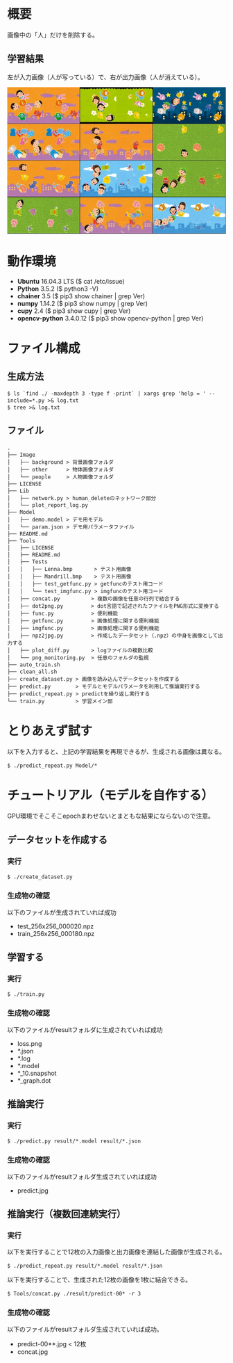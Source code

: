# 概要

画像中の「人」だけを削除する。

## 学習結果

左が入力画像（人が写っている）で、右が出力画像（人が消えている）。

<img src="https://github.com/ka10ryu1/human_delete/blob/img/concat.jpg" width="640px">

# 動作環境

- **Ubuntu** 16.04.3 LTS ($ cat /etc/issue)
- **Python** 3.5.2 ($ python3 -V)
- **chainer** 3.5 ($ pip3 show chainer | grep Ver)
- **numpy** 1.14.2 ($ pip3 show numpy | grep Ver)
- **cupy** 2.4 ($ pip3 show cupy | grep Ver)
- **opencv-python** 3.4.0.12 ($ pip3 show opencv-python | grep Ver)

# ファイル構成

## 生成方法

```console
$ ls `find ./ -maxdepth 3 -type f -print` | xargs grep 'help = ' --include=*.py >& log.txt
$ tree >& log.txt
```

## ファイル

```console
.
├── Image
│   ├── background > 背景画像フォルダ
│   ├── other      > 物体画像フォルダ
│   └── people     > 人物画像フォルダ
├── LICENSE
├── Lib
│   ├── network.py > human_deleteのネットワーク部分
│   └── plot_report_log.py
├── Model
│   ├── demo.model > デモ用モデル
│   └── param.json > デモ用パラメータファイル
├── README.md
├── Tools
│   ├── LICENSE
│   ├── README.md
│   ├── Tests
│   │   ├── Lenna.bmp       > テスト用画像
│   │   ├── Mandrill.bmp    > テスト用画像
│   │   ├── test_getfunc.py > getfuncのテスト用コード
│   │   └── test_imgfunc.py > imgfuncのテスト用コード
│   ├── concat.py          > 複数の画像を任意の行列で結合する
│   ├── dot2png.py         > dot言語で記述されたファイルをPNG形式に変換する
│   ├── func.py            > 便利機能
│   ├── getfunc.py         > 画像処理に関する便利機能
│   ├── imgfunc.py         > 画像処理に関する便利機能
│   ├── npz2jpg.py         > 作成したデータセット（.npz）の中身を画像として出力する
│   ├── plot_diff.py       > logファイルの複数比較
│   └── png_monitoring.py  > 任意のフォルダの監視
├── auto_train.sh
├── clean_all.sh
├── create_dataset.py > 画像を読み込んでデータセットを作成する
├── predict.py        > モデルとモデルパラメータを利用して推論実行する
├── predict_repeat.py > predictを繰り返し実行する
└── train.py          > 学習メイン部
```

# とりあえず試す

以下を入力すると、上記の学習結果を再現できるが、生成される画像は異なる。

```console
$ ./predict_repeat.py Model/*
```

# チュートリアル（モデルを自作する）

GPU環境でそこそこepochまわせないとまともな結果にならないので注意。

## データセットを作成する

### 実行

```console
$ ./create_dataset.py
```

### 生成物の確認

以下のファイルが生成されていれば成功

- test_256x256_000020.npz
- train_256x256_000180.npz

## 学習する

### 実行

```console
$ ./train.py
```

### 生成物の確認

以下のファイルがresultフォルダに生成されていれば成功

- loss.png
- *.json
- *.log
- *.model
- *_10.snapshot
- *_graph.dot

## 推論実行

### 実行

```console
$ ./predict.py result/*.model result/*.json
```

### 生成物の確認

以下のファイルがresultフォルダ生成されていれば成功

- predict.jpg

## 推論実行（複数回連続実行）

### 実行

以下を実行することで12枚の入力画像と出力画像を連結した画像が生成される。

```console
$ ./predict_repeat.py result/*.model result/*.json
```

以下を実行することで、生成された12枚の画像を1枚に結合できる。

```console
$ Tools/concat.py ./result/predict-00* -r 3
```

### 生成物の確認

以下のファイルがresultフォルダ生成されていれば成功。

- predict-00**.jpg < 12枚
- concat.jpg
